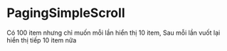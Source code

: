 # PagingSimpleScroll
Có 100 item nhưng chỉ muốn mỗi lần hiển thị 10 item, Sau mỗi lần vuốt lại hiển thị tiếp 10 item nữa
